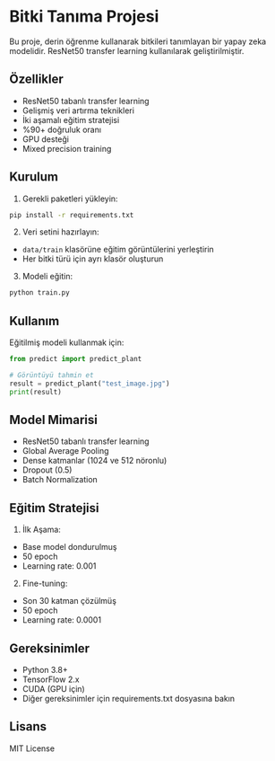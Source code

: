 # Bitki Tanıma Projesi

Bu proje, derin öğrenme kullanarak bitkileri tanımlayan bir yapay zeka modelidir. ResNet50 transfer learning kullanılarak geliştirilmiştir.

## Özellikler

- ResNet50 tabanlı transfer learning
- Gelişmiş veri artırma teknikleri
- İki aşamalı eğitim stratejisi
- %90+ doğruluk oranı
- GPU desteği
- Mixed precision training

## Kurulum

1. Gerekli paketleri yükleyin:
```bash
pip install -r requirements.txt
```

2. Veri setini hazırlayın:
- `data/train` klasörüne eğitim görüntülerini yerleştirin
- Her bitki türü için ayrı klasör oluşturun

3. Modeli eğitin:
```bash
python train.py
```

## Kullanım

Eğitilmiş modeli kullanmak için:
```python
from predict import predict_plant

# Görüntüyü tahmin et
result = predict_plant("test_image.jpg")
print(result)
```

## Model Mimarisi

- ResNet50 tabanlı transfer learning
- Global Average Pooling
- Dense katmanlar (1024 ve 512 nöronlu)
- Dropout (0.5)
- Batch Normalization

## Eğitim Stratejisi

1. İlk Aşama:
- Base model dondurulmuş
- 50 epoch
- Learning rate: 0.001

2. Fine-tuning:
- Son 30 katman çözülmüş
- 50 epoch
- Learning rate: 0.0001

## Gereksinimler

- Python 3.8+
- TensorFlow 2.x
- CUDA (GPU için)
- Diğer gereksinimler için requirements.txt dosyasına bakın

## Lisans

MIT License 